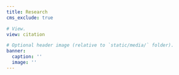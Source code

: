 ```yaml
---
title: Research
cms_exclude: true

# View.
view: citation

# Optional header image (relative to `static/media/` folder).
banner:
  caption: ''
  image: ''
---
```

 